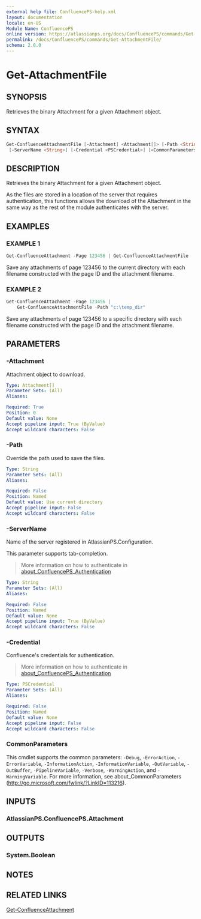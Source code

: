 ```yaml
---
external help file: ConfluencePS-help.xml
layout: documentation
locale: en-US
Module Name: ConfluencePS
online version: https://atlassianps.org/docs/ConfluencePS/commands/Get-AttachmentFile/
permalink: /docs/ConfluencePS/commands/Get-AttachmentFile/
schema: 2.0.0
---
```

# Get-AttachmentFile

## SYNOPSIS

Retrieves the binary Attachment for a given Attachment object.

## SYNTAX

```powershell
Get-ConfluenceAttachmentFile [-Attachment] <Attachment[]> [-Path <String>]
 [-ServerName <String>] [-Credential <PSCredential>] [<CommonParameters>]
```

## DESCRIPTION

Retrieves the binary Attachment for a given Attachment object.

As the files are stored in a location of the server that requires
authentication, this functions allows the download of the Attachment
in the same way as the rest of the module authenticates with the server.

## EXAMPLES

### EXAMPLE 1

```powershell
Get-ConfluenceAttachment -Page 123456 | Get-ConfluenceAttachmentFile
```

Save any attachments of page 123456 to the current directory
with each filename constructed with the page ID and the attachment filename.

### EXAMPLE 2

```powershell
Get-ConfluenceAttachment -Page 123456 |
    Get-ConfluenceAttachmentFile -Path "c:\temp_dir"
```

Save any attachments of page 123456 to a specific directory
with each filename constructed with the page ID and the attachment filename.

## PARAMETERS

### -Attachment

Attachment object to download.

```yaml
Type: Attachment[]
Parameter Sets: (All)
Aliases:

Required: True
Position: 0
Default value: None
Accept pipeline input: True (ByValue)
Accept wildcard characters: False
```

### -Path

Override the path used to save the files.

```yaml
Type: String
Parameter Sets: (All)
Aliases:

Required: False
Position: Named
Default value: Use current directory
Accept pipeline input: False
Accept wildcard characters: False
```

### -ServerName

Name of the server registered in AtlassianPS.Configuration.

This parameter supports tab-completion.

> More information on how to authenticate in [about_ConfluencePS_Authentication](../../about/authentication.html)

```yaml
Type: String
Parameter Sets: (All)
Aliases:

Required: False
Position: Named
Default value: None
Accept pipeline input: True (ByValue)
Accept wildcard characters: False
```

### -Credential

Confluence's credentials for authentication.

> More information on how to authenticate in [about_ConfluencePS_Authentication](../../about/authentication.html)

```yaml
Type: PSCredential
Parameter Sets: (All)
Aliases:

Required: False
Position: Named
Default value: None
Accept pipeline input: False
Accept wildcard characters: False
```

### CommonParameters

This cmdlet supports the common parameters: `-Debug`, `-ErrorAction`,
`-ErrorVariable`, `-InformationAction`, `-InformationVariable`, `-OutVariable`,
`-OutBuffer`, `-PipelineVariable`, `-Verbose`, `-WarningAction`, and
`-WarningVariable`.
For more information, see about_CommonParameters
(<http://go.microsoft.com/fwlink/?LinkID=113216>).

## INPUTS

### AtlassianPS.ConfluencePS.Attachment

## OUTPUTS

### System.Boolean

## NOTES

## RELATED LINKS

[Get-ConfluenceAttachment](../Get-ConfluenceAttachment)
